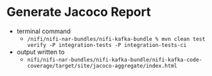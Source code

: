 <!--
  Licensed to the Apache Software Foundation (ASF) under one or more
  contributor license agreements.  See the NOTICE file distributed with
  this work for additional information regarding copyright ownership.
  The ASF licenses this file to You under the Apache License, Version 2.0
  (the "License"); you may not use this file except in compliance with
  the License.  You may obtain a copy of the License at
      http://www.apache.org/licenses/LICENSE-2.0
  Unless required by applicable law or agreed to in writing, software
  distributed under the License is distributed on an "AS IS" BASIS,
  WITHOUT WARRANTIES OR CONDITIONS OF ANY KIND, either express or implied.
  See the License for the specific language governing permissions and
  limitations under the License.
-->

# Generate Jacoco Report
- terminal command
  - `/nifi/nifi-nar-bundles/nifi-kafka-bundle % mvn clean test verify -P integration-tests -P integration-tests-ci`
- output written to
  - `nifi/nifi-nar-bundles/nifi-kafka-bundle/nifi-kafka-code-coverage/target/site/jacoco-aggregate/index.html`